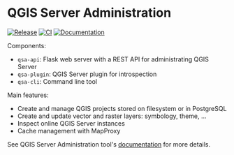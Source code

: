# QGIS Server Administration

[![Release](https://img.shields.io/badge/release-1.0.0-green.svg)](https://github.com/pblottiere/QSA/releases)
[![CI](https://img.shields.io/github/actions/workflow/status/pblottiere/QSA/tests.yml)](https://github.com/pblottiere/QSA/actions)
[![Documentation](https://img.shields.io/badge/docs-Book-informational)](https://pblottiere.github.io/QSA/)

Components:

* `qsa-api`: Flask web server with a REST API for administrating QGIS Server
* `qsa-plugin`: QGIS Server plugin for introspection
* `qsa-cli`: Command line tool

Main features:

* Create and manage QGIS projects stored on filesystem or in PostgreSQL
* Create and update vector and raster layers: symbology, theme, ...
* Inspect online QGIS Server instances
* Cache management with MapProxy

See QGIS Server Administration tool's [documentation](https://pblottiere.github.io/QSA/) for more details.
